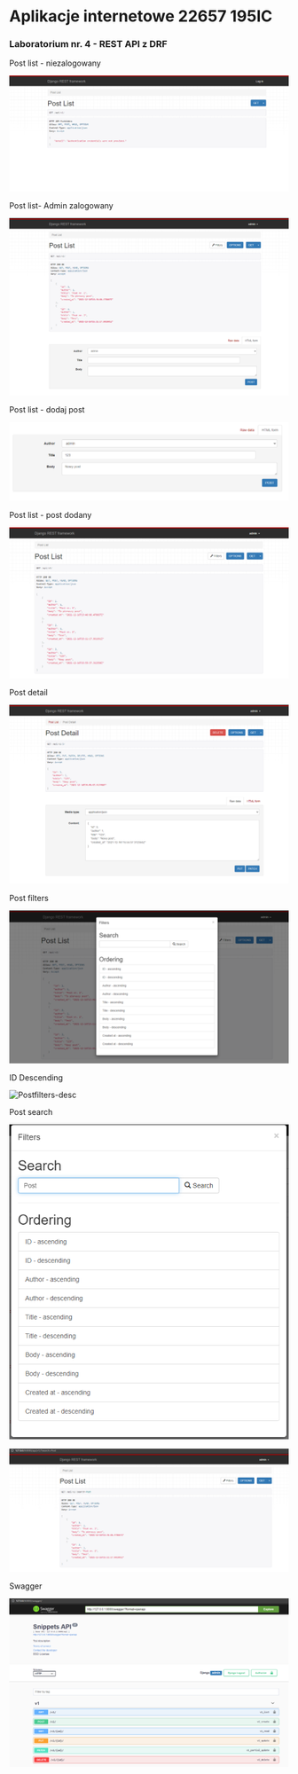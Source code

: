 # Aplikacje internetowe 22657 195IC

### Laboratorium nr. 4 - REST API z DRF
  
Post list - niezalogowany  

![Postlist-notlogged](/lab4/myapi/assets/postlist-notlogged.png "Postlist")  

Post list- Admin zalogowany  

![Postlist-logged](/lab4/myapi/assets/postlist-logged.png "Postlist")  

Post list - dodaj post  

![Postlist-newpost](/lab4/myapi/assets/nowypost.png "Postlist")  

Post list - post dodany  

![Postlist-postadded](/lab4/myapi/assets/dodany-post.png "Postlist")  

Post detail  

![Postdetail](/lab4/myapi/assets/post-detail.png "Postdetail")  

Post filters  

![Postfilters](/lab4/myapi/assets/post-filters.png "Postfilters")  

ID Descending  

![Postfilters-desc](/lab4/myapi/assets/post-id-desc.png "Postfilters")  

Post search  

![Postsearch](/lab4/myapi/assets/post-search1.png "Postsearch")  

![Postsearch](/lab4/myapi/assets/post-search2.png "Postsearch")  

Swagger  

![Swagger ](/lab4/myapi/assets/swagger.png "Swagger ") 

